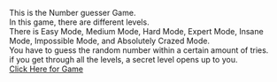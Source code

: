 This is the Number guesser Game.<br>
In this game, there are different levels.<br>
There is Easy Mode, Medium Mode, Hard Mode, Expert Mode, Insane Mode, Impossible Mode, and Absolutely Crazed Mode.<br>
You have to guess the random number within a certain amount of tries.<br>
if you get through all the levels, a secret level opens up to you. <br>
<a href="https://5501-adavis567-personal-spiyfinponj.ws-us104.gitpod.io/numberGuesser/homePage.html"> Click Here for Game</a>